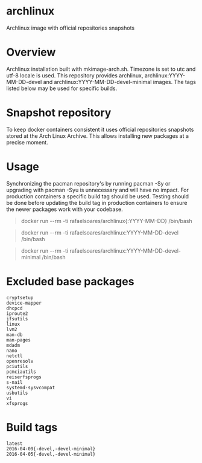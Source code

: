# archlinux
Archlinux image with official repositories snapshots

# Overview
Archlinux installation built with mkimage-arch.sh.
Timezone is set to utc and utf-8 locale is used.
This repository provides archlinux, archlinux:YYYY-MM-DD-devel and archlinux:YYYY-MM-DD-devel-minimal images. The tags listed below may be used for specific builds.

# Snapshot repository
To keep docker containers consistent it uses official repositories snapshots stored at the Arch Linux Archive.
This allows installing new packages at a precise moment.

# Usage

Synchronizing the pacman repository's by running pacman -Sy or upgrading with pacman -Syu is unnecessary and will have no impact.
For production containers a specific build tag should be used. Testing should be done before updating the build tag in production containers to ensure the newer packages work with your codebase.

>docker run --rm -ti rafaelsoares/archlinux{:YYYY-MM-DD} /bin/bash

>docker run --rm -ti rafaelsoares/archlinux:YYYY-MM-DD-devel /bin/bash

>docker run --rm -ti rafaelsoares/archlinux:YYYY-MM-DD-devel-minimal /bin/bash

# Excluded base packages
    cryptsetup
    device-mapper
    dhcpcd
    iproute2
    jfsutils
    linux
    lvm2
    man-db
    man-pages
    mdadm
    nano
    netctl
    openresolv
    pciutils
    pcmciautils
    reiserfsprogs
    s-nail
    systemd-sysvcompat
    usbutils
    vi
    xfsprogs

# Build tags

    latest
    2016-04-09{-devel,-devel-minimal}
    2016-04-05{-devel,-devel-minimal}
